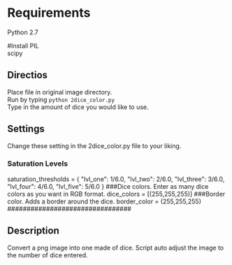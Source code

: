 # Requirements
Python 2.7  

#Install
PIL  
scipy  

## Directios
Place file in original image directory.  
Run by typing `python 2dice_color.py`  
Type in the amount of dice you would like to use.

## Settings
Change these setting in the 2dice_color.py file to your liking.
### Saturation Levels
saturation_thresholds = {
  "lvl_one": 1/6.0,
      "lvl_two": 2/6.0,
      "lvl_three": 3/6.0,
      "lvl_four": 4/6.0,
      "lvl_five": 5/6.0
}
###Dice colors. Enter as many dice colors as you want in RGB format.
dice_colors = [(255,255,255)]
###Border color. Adds a border around the dice.
border_color = (255,255,255)
################################

## Description
Convert a png image into one made of dice. Script auto adjust the image to the number of dice entered.
